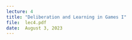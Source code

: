 ```yaml
---
lecture: 4
title: "Deliberation and Learning in Games I"
file:  lec4.pdf 
date:  August 3, 2023
---
```



 